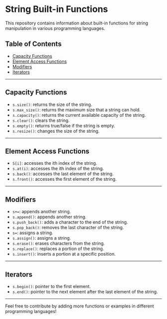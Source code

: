 # String Built-in Functions

This repository contains information about built-in functions for string manipulation in various programming languages.

## Table of Contents

- [Capacity Functions](#capacity-functions)
- [Element Access Functions](#element-access-functions)
- [Modifiers](#modifiers)
- [Iterators](#iterators)

---

## Capacity Functions

- `s.size()`: returns the size of the string.
- `s.max_size()`: returns the maximum size that a string can hold.
- `s.capacity()`: returns the current available capacity of the string.
- `s.clear()`: clears the string.
- `s.empty()`: returns true/false if the string is empty.
- `s.resize()`: changes the size of the string.

---

## Element Access Functions

- `S[i]`: accesses the ith index of the string.
- `s.at(i)`: accesses the ith index of the string.
- `s.back()`: accesses the last element of the string.
- `s.front()`: accesses the first element of the string.

---

## Modifiers

- `s+=`: appends another string.
- `s.append()`: appends another string.
- `s.push_back()`: adds a character to the end of the string.
- `s.pop_back()`: removes the last character of the string.
- `s=`: assigns a string.
- `s.assign()`: assigns a string.
- `s.erase()`: erases characters from the string.
- `s.replace()`: replaces a portion of the string.
- `s.insert()`: inserts a portion at a specific position.

---

## Iterators

- `s.begin()`: pointer to the first element.
- `s.end()`: pointer to the next element after the last element of the string.

---

Feel free to contribute by adding more functions or examples in different programming languages!
